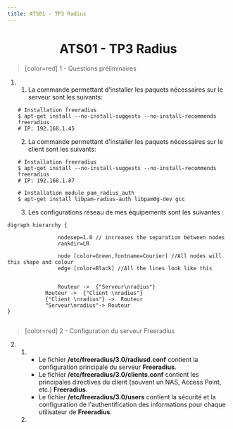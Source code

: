 ```yaml
---
title: ATS01 - TP3 Radius
---
```



<h1 style="text-align:center">ATS01 - TP3 Radius</h1>
    

> [color=red] 1 - Questions préliminaires
1. 1. La commande permettant d'installer les paquets nécessaires sur le serveur sont les suivants:
   ``` bash=1
   # Installation freeradius
   $ apt-get install --no-install-suggests --no-install-recommends freeradius 
   # IP: 192.168.1.45
   ```
   2. La commande permettant d'installer les paquets nécessaires sur le client sont les suivants:
    ``` bash=1
    # Installation freeradius
    $ apt-get install --no-install-suggests --no-install-recommends freeradius
    # IP: 192.168.1.87
    
    # Installation module pam_radius_auth
    $ apt-get install libpam-radius-auth libpam0g-dev gcc
    ```
   3. Les configurations réseau de mes équipements sont les suivantes : 
```graphviz
digraph hierarchy {

                nodesep=1.0 // increases the separation between nodes
                rankdir=LR

                node [color=Green,fontname=Courier] //All nodes will this shape and colour
                edge [color=Black] //All the lines look like this
                
            
                Routeur ->  {"Serveur\nradius"}
            Routeur ->  {"Client \nradius"}
            {"Client \nradius"} ->  Routeur
            "Serveur\nradius"-> Routeur
}
             
```
> [color=red] 2 - Configuration du serveur Freeradius
2. 1. *  Le fichier **/etc/freeradius/3.0/radiusd.conf** contient la configuration principale du serveur **Freeradius**.
       * Le fichier **/etc/freeradius/3.0/clients.conf** contient les principales directives du client (souvent un NAS, Access Point, etc.) **Freeradius**.
        * Le fichier **/etc/freeradius/3.0/users** contient la sécurité et la configuration de l'authentification des informations pour chaque utilisateur de **Freeradius**.
  
    2.


